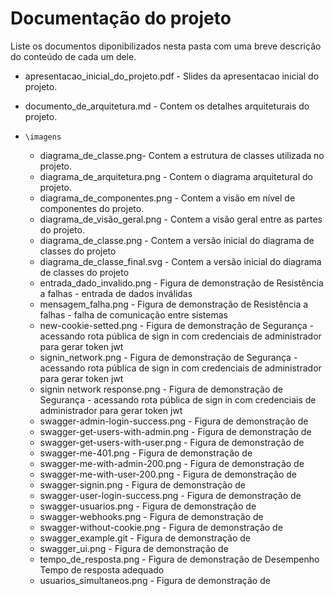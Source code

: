 # Documentação do projeto

Liste os documentos diponibilizados nesta pasta com uma breve descrição do conteúdo de cada um dele.

* apresentacao_inicial_do_projeto.pdf - Slides da apresentacao inicial do projeto.
* documento_de_arquitetura.md - Contem os detalhes arquiteturais do projeto.
  
* `\imagens`
  * diagrama_de_classe.png- Contem a estrutura de classes utilizada no projeto.
  * diagrama_de_arquitetura.png - Contem o diagrama arquitetural do projeto.
  * diagrama_de_componentes.png - Contem a visão em nível de componentes do projeto.
  * diagrama_de_visão_geral.png - Contem a visão geral entre as partes do projeto.
  * diagrama_de_classe.png - Contem a versão inicial do diagrama de classes do projeto
  * diagrama_de_classe_final.svg - Contem a versão inicial do diagrama de classes do projeto
  * entrada_dado_invalido.png - Figura de demonstração de Resistência a falhas - entrada de dados inválidas
  * mensagem_falha.png - Figura de demonstração de Resistência a falhas - falha de comunicação entre sistemas
  * new-cookie-setted.png - Figura de demonstração de Segurança - acessando rota pública de sign in com credenciais de administrador para gerar token jwt
  * signin_network.png - Figura de demonstração de Segurança - acessando rota pública de sign in com credenciais de administrador para gerar token jwt
  * signin network response.png - Figura de demonstração de Segurança - acessando rota pública de sign in com credenciais de administrador para gerar token jwt
  * swagger-admin-login-success.png - Figura de demonstração de
  * swagger-get-users-with-admin.png - Figura de demonstração de
  * swagger-get-users-with-user.png - Figura de demonstração de
  * swagger-me-401.png - Figura de demonstração de
  * swagger-me-with-admin-200.png - Figura de demonstração de
  * swagger-me-with-user-200.png - Figura de demonstração de
  * swagger-signin.png - Figura de demonstração de
  * swagger-user-login-success.png - Figura de demonstração de
  * swagger-usuarios.png - Figura de demonstração de
  * swagger-webhooks.png - Figura de demonstração de
  * swagger-without-cookie.png - Figura de demonstração de
  * swagger_example.git - Figura de demonstração de
  * swagger_ui.png - Figura de demonstração de
  * tempo_de_resposta.png - Figura de demonstração de Desempenho Tempo de resposta adequado
  * usuarios_simultaneos.png - Figura de demonstração de
